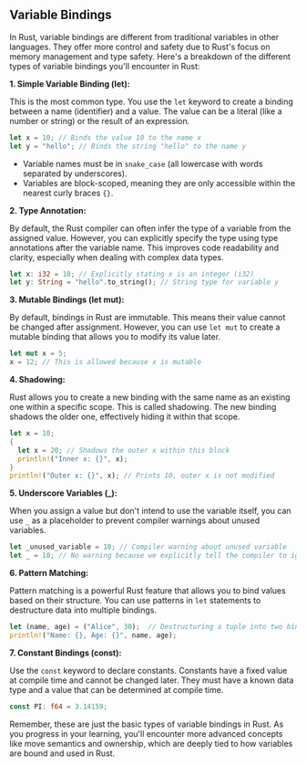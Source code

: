 ## Variable Bindings

In Rust, variable bindings are different from traditional variables in other languages. They offer more control and safety due to Rust's focus on memory management and type safety. Here's a breakdown of the different types of variable bindings you'll encounter in Rust:

**1. Simple Variable Binding (let):**

This is the most common type. You use the `let` keyword to create a binding between a name (identifier) and a value. The value can be a literal (like a number or string) or the result of an expression. 

```rust
let x = 10; // Binds the value 10 to the name x
let y = "hello"; // Binds the string "hello" to the name y
```

- Variable names must be in `snake_case` (all lowercase with words separated by underscores).
- Variables are block-scoped, meaning they are only accessible within the nearest curly braces `{}`.

**2. Type Annotation:**

By default, the Rust compiler can often infer the type of a variable from the assigned value. However, you can explicitly specify the type using type annotations after the variable name. This improves code readability and clarity, especially when dealing with complex data types.

```rust
let x: i32 = 10; // Explicitly stating x is an integer (i32)
let y: String = "hello".to_string(); // String type for variable y
```

**3. Mutable Bindings (let mut):**

By default, bindings in Rust are immutable. This means their value cannot be changed after assignment. However, you can use `let mut` to create a mutable binding that allows you to modify its value later.

```rust
let mut x = 5;
x = 12; // This is allowed because x is mutable
```

**4. Shadowing:**

Rust allows you to create a new binding with the same name as an existing one within a specific scope. This is called shadowing. The new binding shadows the older one, effectively hiding it within that scope.

```rust
let x = 10;
{
  let x = 20; // Shadows the outer x within this block
  println!("Inner x: {}", x);
}
println!("Outer x: {}", x); // Prints 10, outer x is not modified
```

**5. Underscore Variables (_):**

When you assign a value but don't intend to use the variable itself, you can use `_` as a placeholder to prevent compiler warnings about unused variables. 

```rust
let _unused_variable = 10; // Compiler warning about unused variable
let _ = 10; // No warning because we explicitly tell the compiler to ignore it
```

**6. Pattern Matching:**

Pattern matching is a powerful Rust feature that allows you to bind values based on their structure. You can use patterns in `let` statements to destructure data into multiple bindings.

```rust
let (name, age) = ("Alice", 30);  // Destructuring a tuple into two bindings
println!("Name: {}, Age: {}", name, age);
```

**7. Constant Bindings (const):**

Use the `const` keyword to declare constants. Constants have a fixed value at compile time and cannot be changed later. They must have a known data type and a value that can be determined at compile time.

```rust
const PI: f64 = 3.14159;
```

Remember, these are just the basic types of variable bindings in Rust. As you progress in your learning, you'll encounter more advanced concepts like move semantics and ownership, which are deeply tied to how variables are bound and used in Rust.
